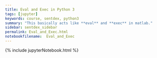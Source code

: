 ```yaml
---
title: Eval and Exec in Python 3
tags: [jupyter]
keywords: course, sentdex, python3
summary: "This basically acts like **eval** and **exec** in matlab."
sidebar: sentdex_sidebar
permalink: Eval_and_Exec.html
notebookfilename:  Eval_and_Exec
---
```


{% include jupyterNotebook.html %}